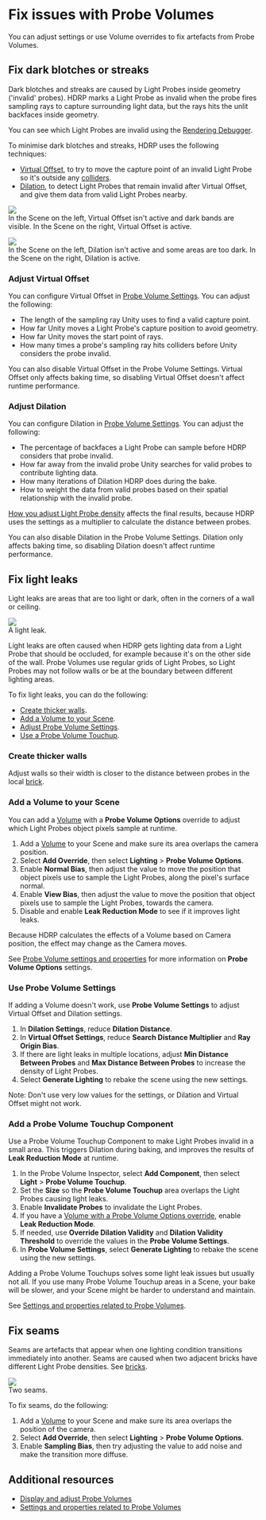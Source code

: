 # Fix issues with Probe Volumes

You can adjust settings or use Volume overrides to fix artefacts from Probe Volumes.

## Fix dark blotches or streaks

Dark blotches and streaks are caused by Light Probes inside geometry ('invalid' probes). HDRP marks a Light Probe as invalid when the probe fires sampling rays to capture surrounding light data, but the rays hits the unlit backfaces inside geometry.

You can see which Light Probes are invalid using the [Rendering Debugger](Render-Pipeline-Debug-Window.md#ProbeVolume).

To minimise dark blotches and streaks, HDRP uses the following techniques:

- [Virtual Offset](#virtualoffset), to try to move the capture point of an invalid Light Probe so it's outside any [colliders](https://docs.unity3d.com/Documentation/Manual/CollidersOverview.html).
- [Dilation](#dilation), to detect Light Probes that remain invalid after Virtual Offset, and give them data from valid Light Probes nearby.

![](Images/probevolumes-virtualoffsetvsnot.png)<br/>
In the Scene on the left, Virtual Offset isn't active and dark bands are visible. In the Scene on the right, Virtual Offset is active.</br>

![](Images/probevolumes-dilationvsnot.png)<br/>
In the Scene on the left, Dilation isn't active and some areas are too dark. In the Scene on the right, Dilation is active.</br>

<a name="virtualoffset"></a>
### Adjust Virtual Offset

You can configure Virtual Offset in [Probe Volume Settings](probevolumes-settings.md#offset). You can adjust the following:

- The length of the sampling ray Unity uses to find a valid capture point.
- How far Unity moves a Light Probe's capture position to avoid geometry. 
- How far Unity moves the start point of rays.
- How many times a probe's sampling ray hits colliders before Unity considers the probe invalid.

You can also disable Virtual Offset in the Probe Volume Settings. Virtual Offset only affects baking time, so disabling Virtual Offset doesn't affect runtime performance.

<a name="dilation"></a>
### Adjust Dilation

You can configure Dilation in [Probe Volume Settings](probevolumes-settings.md#dilationsettings). You can adjust the following:

- The percentage of backfaces a Light Probe can sample before HDRP considers that probe invalid.
- How far away from the invalid probe Unity searches for valid probes to contribute lighting data.
- How many iterations of Dilation HDRP does during the bake.
- How to weight the data from valid probes based on their spatial relationship with the invalid probe.

[How you adjust Light Probe density](probevolumes-showandadjust.md#adjust-light-probe-density) affects the final results, because HDRP uses the settings as a multiplier to calculate the distance between probes.

You can also disable Dilation in the Probe Volume Settings. Dilation only affects baking time, so disabling Dilation doesn't affect runtime performance.

## Fix light leaks

Light leaks are areas that are too light or dark, often in the corners of a wall or ceiling.

![](Images/probevolumes-lightleak.JPG)<br/>
A light leak.
<br/>

Light leaks are often caused when HDRP gets lighting data from a Light Probe that should be occluded, for example because it's on the other side of the wall. Probe Volumes use regular grids of Light Probes, so Light Probes may not follow walls or be at the boundary between different lighting areas.

To fix light leaks, you can do the following:

- [Create thicker walls](#thickerwalls).
- [Add a Volume to your Scene](#volume).
- [Adjust Probe Volume Settings](#probevolumesettings).
- [Use a Probe Volume Touchup](#probevolumetouchup).

<a name="thickerwalls"></a>
### Create thicker walls

Adjust walls so their width is closer to the distance between probes in the local [brick](probevolumes-concept.md#brick-size-and-light-probe-density).

<a name="volume"></a>
### Add a Volume to your Scene

You can add a [Volume](Volumes.md) with a **Probe Volume Options** override to adjust which Light Probes object pixels sample at runtime.

1. Add a [Volume](Volumes.md) to your Scene and make sure its area overlaps the camera position.
2. Select **Add Override**, then select **Lighting** > **Probe Volume Options**.
3. Enable **Normal Bias**, then adjust the value to move the position that object pixels use to sample the Light Probes, along the pixel's surface normal.
4. Enable **View Bias**, then adjust the value to move the position that object pixels use to sample the Light Probes, towards the camera.
4. Disable and enable **Leak Reduction Mode** to see if it improves light leaks.

Because HDRP calculates the effects of a Volume based on Camera position, the effect may change as the Camera moves.

See [Probe Volume settings and properties](probevolumes-settings.md#probe-volumes-options-override) for more information on **Probe Volume Options** settings.

<a name="probevolumesettings"></a>
### Use Probe Volume Settings

If adding a Volume doesn't work, use **Probe Volume Settings** to adjust Virtual Offset and Dilation settings.

1. In **Dilation Settings**, reduce **Dilation Distance**.
2. In **Virtual Offset Settings**, reduce **Search Distance Multiplier** and **Ray Origin Bias**. 
3. If there are light leaks in multiple locations, adjust **Min Distance Between Probes** and **Max Distance Between Probes** to increase the density of Light Probes.
4. Select **Generate Lighting** to rebake the scene using the new settings.

Note: Don't use very low values for the settings, or Dilation and Virtual Offset might not work.

<a name="probevolumetouchup"></a>
### Add a Probe Volume Touchup Component

Use a Probe Volume Touchup Component to make Light Probes invalid in a small area. This triggers Dilation during baking, and improves the results of **Leak Reduction Mode** at runtime.

1. In the Probe Volume Inspector, select **Add Component**, then select **Light** > **Probe Volume Touchup**.
2. Set the **Size** so the **Probe Volume Touchup** area overlaps the Light Probes causing light leaks.
3. Enable **Invalidate Probes** to invalidate the Light Probes.
4. If you have a [Volume with a Probe Volume Options override](#volume), enable **Leak Reduction Mode**.
5. If needed, use **Override Dilation Validity** and **Dilation Validity Threshold** to override the values in the **Probe Volume Settings**.
6. In **Probe Volume Settings**, select **Generate Lighting** to rebake the scene using the new settings.

Adding a Probe Volume Touchups solves some light leak issues but usually not all. If you use many Probe Volume Touchup areas in a Scene, your bake will be slower, and your Scene might be harder to understand and maintain.

See [Settings and properties related to Probe Volumes](probevolumes-settings.md#touchup-properties).

## Fix seams

Seams are artefacts that appear when one lighting condition transitions immediately into another. Seams are caused when two adjacent bricks have different Light Probe densities. See [bricks](probevolumes-concept.md#brick-size-and-light-probe-density).

![](Images/probevolumes-seams.JPG)<br/>
Two seams.
<br/>

To fix seams, do the following:

1. Add a [Volume](Volumes.html) to your Scene and make sure its area overlaps the position of the camera.
2. Select **Add Override**, then select **Lighting** > **Probe Volume Options**.
3. Enable **Sampling Bias**, then try adjusting the value to add noise and make the transition more diffuse.

## Additional resources

* [Display and adjust Probe Volumes](probevolumes-showandadjust.md)
* [Settings and properties related to Probe Volumes](probevolumes-settings.md)
